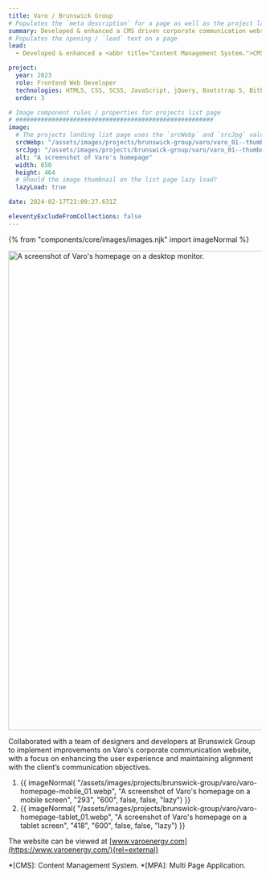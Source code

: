 ```yaml
---
title: Varo / Brunswick Group
# Populates the `meta description` for a page as well as the project landing page project-specific summary
summary: Developed & enhanced a CMS driven corporate communication website for Varo, a client of Brunswick Group.
# Populates the opening / `lead` text on a page
lead:
  - Developed & enhanced a <abbr title="Content Management System.">CMS</abbr> driven <abbr title="Multi Page Application.">MPA</abbr> corporate communication website for Varo, a client of Brunswick Group.

project:
  year: 2023
  role: Frontend Web Developer
  technologies: HTML5, CSS, SCSS, JavaScript, jQuery, Bootstrap 5, Bitbucket, Umbraco, Photoshop, Figma, JIRA, Confluence.
  order: 3

# Image component rules / properties for projects list page
# #######################################################
image:
  # The projects landing list page uses the `srcWebp` and `srcJpg` values
  srcWebp: "/assets/images/projects/brunswick-group/varo/varo_01--thumbnail.webp"
  srcJpg: "/assets/images/projects/brunswick-group/varo/varo_01--thumbnail.jpg"
  alt: "A screenshot of Varo's homepage"
  width: 650
  height: 464
  # Should the image thumbnail on the list page lazy load?
  lazyLoad: true

date: 2024-02-17T23:09:27.631Z

eleventyExcludeFromCollections: false
---
```


{% from "components/core/images/images.njk" import imageNormal %}

<picture>
  <source srcset="/assets/images/projects/brunswick-group/varo/varo-homepage--lg-screen_01.webp" type="image/webp" media="(min-width: 640px)">
  <img src="/assets/images/projects/brunswick-group/varo/varo-homepage--sml-screen_01.webp" width="1200" height="951" alt="A screenshot of Varo's homepage on a desktop monitor." loading="lazy" decoding="async">
</picture>

Collaborated with a team of designers and developers at Brunswick Group to implement improvements on Varo's corporate communication website, with a focus on enhancing the user experience and maintaining alignment with the client’s communication objectives.

<ol role="list" class="auto-grid | no-list">
  <li>
    {{ imageNormal(
      "/assets/images/projects/brunswick-group/varo/varo-homepage-mobile_01.webp",
      "A screenshot of Varo's homepage on a mobile screen",
      "293",
      "600",
      false,
      false,
      "lazy")
    }}
  </li>
  <li>
    {{ imageNormal(
      "/assets/images/projects/brunswick-group/varo/varo-homepage-tablet_01.webp",
      "A screenshot of Varo's homepage on a tablet screen",
      "418",
      "600",
      false,
      false,
      "lazy")
    }}
  </li>
</ol>

The website can be viewed at [www.varoenergy.com](https://www.varoenergy.com/){rel=external}

*[CMS]: Content Management System.
*[MPA]: Multi Page Application.
